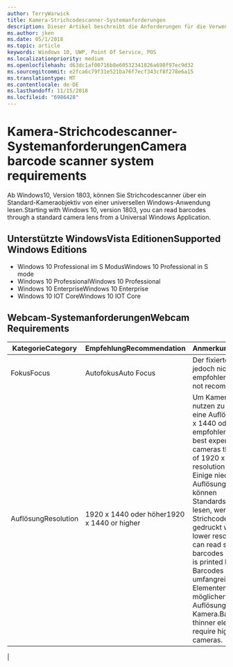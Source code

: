 ```yaml
---
author: TerryWarwick
title: Kamera-Strichcodescanner-Systemanforderungen
description: Dieser Artikel beschreibt die Anforderungen für die Verwendung der Kamera-Strichcodescanner von einer UWP-App.
ms.author: jken
ms.date: 05/1/2018
ms.topic: article
keywords: Windows 10, UWP, Point Of Service, POS
ms.localizationpriority: medium
ms.openlocfilehash: d63dc1af00716b8e60532341826a698f97ec9d32
ms.sourcegitcommit: e2fca6c79f31e521ba76f7ecf343cf8f278e6a15
ms.translationtype: MT
ms.contentlocale: de-DE
ms.lasthandoff: 11/15/2018
ms.locfileid: "6986428"
---
```

# <a name="camera-barcode-scanner-system-requirements"></a><span data-ttu-id="c369a-104">Kamera-Strichcodescanner-Systemanforderungen</span><span class="sxs-lookup"><span data-stu-id="c369a-104">Camera barcode scanner system requirements</span></span>
<span data-ttu-id="c369a-105">Ab Windows10, Version 1803, können Sie Strichcodescanner über ein Standard-Kameraobjektiv von einer universellen Windows-Anwendung lesen.</span><span class="sxs-lookup"><span data-stu-id="c369a-105">Starting with Windows 10, version 1803, you can read barcodes through a standard camera lens from a Universal Windows Application.</span></span>

## <a name="supported-windows-editions"></a><span data-ttu-id="c369a-106">Unterstützte WindowsVista Editionen</span><span class="sxs-lookup"><span data-stu-id="c369a-106">Supported Windows Editions</span></span>
- <span data-ttu-id="c369a-107">Windows 10 Professional im S Modus</span><span class="sxs-lookup"><span data-stu-id="c369a-107">Windows 10 Professional in S mode</span></span>
- <span data-ttu-id="c369a-108">Windows 10 Professional</span><span class="sxs-lookup"><span data-stu-id="c369a-108">Windows 10 Professional</span></span>
- <span data-ttu-id="c369a-109">Windows 10 Enterprise</span><span class="sxs-lookup"><span data-stu-id="c369a-109">Windows 10 Enterprise</span></span>
- <span data-ttu-id="c369a-110">Windows 10 IOT Core</span><span class="sxs-lookup"><span data-stu-id="c369a-110">Windows 10 IOT Core</span></span>


## <a name="webcam-requirements"></a><span data-ttu-id="c369a-111">Webcam-Systemanforderungen</span><span class="sxs-lookup"><span data-stu-id="c369a-111">Webcam Requirements</span></span>
| <span data-ttu-id="c369a-112">Kategorie</span><span class="sxs-lookup"><span data-stu-id="c369a-112">Category</span></span>      | <span data-ttu-id="c369a-113">Empfehlung</span><span class="sxs-lookup"><span data-stu-id="c369a-113">Recommendation</span></span>           | <span data-ttu-id="c369a-114">Anmerkungen</span><span class="sxs-lookup"><span data-stu-id="c369a-114">Comments</span></span> |
| ------------- | ------------------------ | -------- |
| <span data-ttu-id="c369a-115">Fokus</span><span class="sxs-lookup"><span data-stu-id="c369a-115">Focus</span></span>         | <span data-ttu-id="c369a-116">Autofokus</span><span class="sxs-lookup"><span data-stu-id="c369a-116">Auto Focus</span></span>               | <span data-ttu-id="c369a-117">Der fixierte Fokus wird jedoch nicht empfohlen</span><span class="sxs-lookup"><span data-stu-id="c369a-117">Fixed focus is not recommended</span></span> |
| <span data-ttu-id="c369a-118">Auflösung</span><span class="sxs-lookup"><span data-stu-id="c369a-118">Resolution</span></span>    | <span data-ttu-id="c369a-119">1920 x 1440 oder höher</span><span class="sxs-lookup"><span data-stu-id="c369a-119">1920 x 1440 or higher</span></span>    | <span data-ttu-id="c369a-120">Um Kameras optimal nutzen zu können, wird eine Auflösung von 1920 x 1440 oder höher empfohlen.</span><span class="sxs-lookup"><span data-stu-id="c369a-120">We have had best experience with cameras that are capable of 1920 x 1440 resolution or higher.</span></span>  <span data-ttu-id="c369a-121">Einige niedrigere Auflösungen bei Kameras können Standardstrichcodes lesen, wenn der Strichcode groß genug gedruckt wird.</span><span class="sxs-lookup"><span data-stu-id="c369a-121">Some lower resolution cameras can read standard barcodes if the barcode is printed large enough.</span></span> <span data-ttu-id="c369a-122">Barcodes mit weniger umfangreichen Elementen benötigen möglicherweise höhere Auflösungen bei einer Kamera.</span><span class="sxs-lookup"><span data-stu-id="c369a-122">Barcodes with thinner elements may require higher resolution cameras.</span></span> |
|

